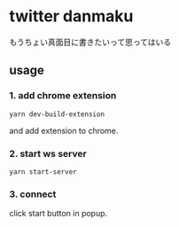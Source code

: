 # twitter danmaku

もうちょい真面目に書きたいって思ってはいる

## usage

### 1. add chrome extension

`yarn dev-build-extension`

and add extension to chrome.

### 2. start ws server

`yarn start-server`

### 3. connect

click start button in popup.
